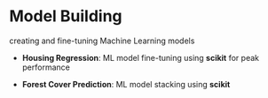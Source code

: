 # Model Building
creating and fine-tuning Machine Learning models

* **Housing Regression**: ML model fine-tuning using **scikit** for peak performance
  
* **Forest Cover Prediction**: ML model stacking using **scikit**
